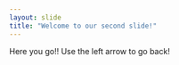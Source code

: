 ```yaml
---
layout: slide
title: "Welcome to our second slide!"
---
```

Here you go!!
Use the left arrow to go back!
